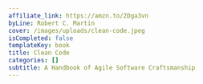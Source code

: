 ```yaml
---
affiliate_link: https://amzn.to/2Dga3vn
byLine: Robert C. Martin
cover: /images/uploads/clean-code.jpeg
isCompleted: false
templateKey: book
title: Clean Code
categories: []
subtitle: A Handbook of Agile Software Craftsmanship
---
```

